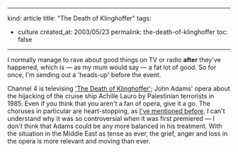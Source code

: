 -----
kind: article
title: "The Death of Klinghoffer"
tags:
- culture
created_at: 2003/05/23
permalink: the-death-of-klinghoffer
toc: false
-----

<p>I normally manage to rave about good things on TV or radio <strong>after</strong> they've happened, which is &mdash; as my mum would say &mdash; a fat lot of good. So for once, I'm sending out a 'heads-up' before the event.</p>

<p>Channel 4 is televising <a href="http://www.channel4.com/culture/microsites/K/the_death_of_klinghoffer/index.html" title="Channel 4's page on Klinghoffer">'The Death of Klinghoffer'</a>; John Adams' opera about the hijacking of the cruise ship Achille Lauro by Palestinian terrorists in 1985. Even if you think that you aren't a fan of opera, give it a go. The choruses in particular are heart-stopping, as <a href="http://www.rousette.org.uk/blog/archives/john-adams-harmonium-the-klinghoffer-choruses/">I've mentioned before</a>. I can't understand why it was so controversial when it was first premiered &mdash; I don't think that Adams could be any more balanced in his treatment. With the situation in the Middle East as tense as ever, the grief, anger and loss in the opera is more relevant and moving than ever.</p>


